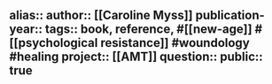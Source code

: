 alias::
author:: [[Caroline Myss]] 
publication-year::
tags:: book, reference, #[[new-age]] #[[psychological resistance]] #woundology #healing 
project:: [[AMT]]
question::
public:: true
-